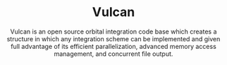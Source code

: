 <h1 align = "center"> Vulcan </h1> 

<div align = "center"> Vulcan is an open source orbital integration code base which creates 
a structure in which any integration scheme can be implemented and given full advantage of 
its efficient parallelization, advanced memory access management, and concurrent file output. </div>
